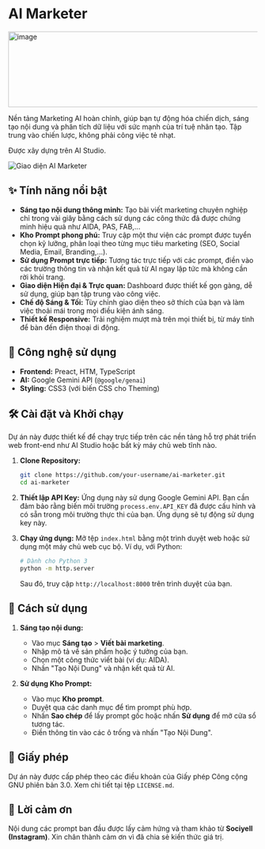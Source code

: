 # AI Marketer
<img width="646" height="153" alt="image" src="https://github.com/user-attachments/assets/85622b11-f92c-454e-8f68-493a249ecbc7" />

Nền tảng Marketing AI hoàn chỉnh, giúp bạn tự động hóa chiến dịch, sáng tạo nội dung và phân tích dữ liệu với sức mạnh của trí tuệ nhân tạo. Tập trung vào chiến lược, không phải công việc tẻ nhạt.

Được xây dựng trên AI Studio.

![Giao diện AI Marketer](https://storage.googleapis.com/gemini-codelab-images/aimarketer-demo.png)

## ✨ Tính năng nổi bật

*   **Sáng tạo nội dung thông minh:** Tạo bài viết marketing chuyên nghiệp chỉ trong vài giây bằng cách sử dụng các công thức đã được chứng minh hiệu quả như AIDA, PAS, FAB,...
*   **Kho Prompt phong phú:** Truy cập một thư viện các prompt được tuyển chọn kỹ lưỡng, phân loại theo từng mục tiêu marketing (SEO, Social Media, Email, Branding,...).
*   **Sử dụng Prompt trực tiếp:** Tương tác trực tiếp với các prompt, điền vào các trường thông tin và nhận kết quả từ AI ngay lập tức mà không cần rời khỏi trang.
*   **Giao diện Hiện đại & Trực quan:** Dashboard được thiết kế gọn gàng, dễ sử dụng, giúp bạn tập trung vào công việc.
*   **Chế độ Sáng & Tối:** Tùy chỉnh giao diện theo sở thích của bạn và làm việc thoải mái trong mọi điều kiện ánh sáng.
*   **Thiết kế Responsive:** Trải nghiệm mượt mà trên mọi thiết bị, từ máy tính để bàn đến điện thoại di động.

## 🚀 Công nghệ sử dụng

*   **Frontend:** Preact, HTM, TypeScript
*   **AI:** Google Gemini API (`@google/genai`)
*   **Styling:** CSS3 (với biến CSS cho Theming)

## 🛠️ Cài đặt và Khởi chạy

Dự án này được thiết kế để chạy trực tiếp trên các nền tảng hỗ trợ phát triển web front-end như AI Studio hoặc bất kỳ máy chủ web tĩnh nào.

1.  **Clone Repository:**
    ```bash
    git clone https://github.com/your-username/ai-marketer.git
    cd ai-marketer
    ```

2.  **Thiết lập API Key:**
    Ứng dụng này sử dụng Google Gemini API. Bạn cần đảm bảo rằng biến môi trường `process.env.API_KEY` đã được cấu hình và có sẵn trong môi trường thực thi của bạn. Ứng dụng sẽ tự động sử dụng key này.

3.  **Chạy ứng dụng:**
    Mở tệp `index.html` bằng một trình duyệt web hoặc sử dụng một máy chủ web cục bộ.
    Ví dụ, với Python:
    ```bash
    # Dành cho Python 3
    python -m http.server
    ```
    Sau đó, truy cập `http://localhost:8000` trên trình duyệt của bạn.

## 📖 Cách sử dụng

1.  **Sáng tạo nội dung:**
    *   Vào mục **Sáng tạo** > **Viết bài marketing**.
    *   Nhập mô tả về sản phẩm hoặc ý tưởng của bạn.
    *   Chọn một công thức viết bài (ví dụ: AIDA).
    *   Nhấn "Tạo Nội Dung" và nhận kết quả từ AI.

2.  **Sử dụng Kho Prompt:**
    *   Vào mục **Kho prompt**.
    *   Duyệt qua các danh mục để tìm prompt phù hợp.
    *   Nhấn **Sao chép** để lấy prompt gốc hoặc nhấn **Sử dụng** để mở cửa sổ tương tác.
    *   Điền thông tin vào các ô trống và nhấn "Tạo Nội Dung".

## 📄 Giấy phép

Dự án này được cấp phép theo các điều khoản của Giấy phép Công cộng GNU phiên bản 3.0. Xem chi tiết tại tệp `LICENSE.md`.

## 🙏 Lời cảm ơn

Nội dung các prompt ban đầu được lấy cảm hứng và tham khảo từ **Sociyell (Instagram)**. Xin chân thành cảm ơn vì đã chia sẻ kiến thức giá trị.
